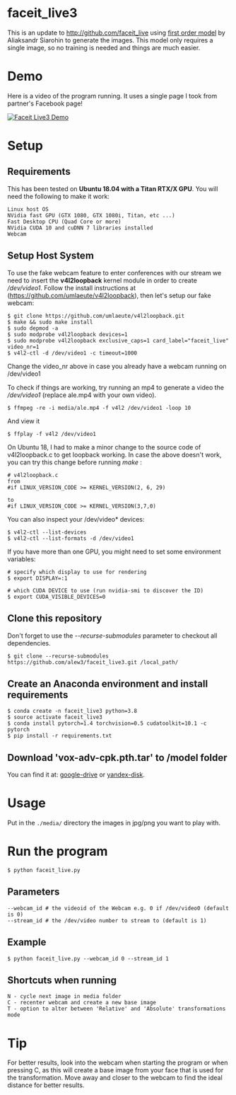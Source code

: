 # faceit_live3
This is an update to http://github.com/faceit_live using [first order model](https://github.com/AliaksandrSiarohin/first-order-model) by Aliaksandr Siarohin to generate the images. This model only requires a single image, so no training is needed and things are much easier.

# Demo

Here is a video of the program running. It uses a single page I took from partner's Facebook page!

[![Faceit Live3 Demo](https://raw.githubusercontent.com/alew3/faceit_live3/master/docs/demo.png)](https://www.youtube.com/watch?v=NDJ72v1uKpw)


# Setup

## Requirements
This has been tested on **Ubuntu 18.04 with a Titan RTX/X GPU**.
You will need the following to make it work:

    Linux host OS
    NVidia fast GPU (GTX 1080, GTX 1080i, Titan, etc ...)
    Fast Desktop CPU (Quad Core or more)
    NVidia CUDA 10 and cuDNN 7 libraries installed
    Webcam


## Setup Host System
To use the fake webcam feature to enter conferences with our stream we need to insert the **v4l2loopback** kernel module in order to create */dev/video1*. Follow the install instructions at  (https://github.com/umlaeute/v4l2loopback), then let's setup our fake webcam:

```
$ git clone https://github.com/umlaeute/v4l2loopback.git
$ make && sudo make install
$ sudo depmod -a
$ sudo modprobe v4l2loopback devices=1
$ sudo modprobe v4l2loopback exclusive_caps=1 card_label="faceit_live" video_nr=1
$ v4l2-ctl -d /dev/video1 -c timeout=1000
```


Change the video_nr above in case you already have a webcam running on /dev/video1

To check if things are working, try running an mp4 to generate a video the */dev/video1* (replace ale.mp4 with your own video).
```
$ ffmpeg -re -i media/ale.mp4 -f v4l2 /dev/video1 -loop 10
```
And view it 
```
$ ffplay -f v4l2 /dev/video1
```

On Ubuntu 18, I had to make a minor change to the source code of v4l2loopback.c to get loopback working. In case the above doesn't work, you can try this change before running *make* : 

```
# v4l2loopback.c
from
#if LINUX_VERSION_CODE >= KERNEL_VERSION(2, 6, 29)

to
#if LINUX_VERSION_CODE >= KERNEL_VERSION(3,7,0)
```

You can also inspect your /dev/video* devices:

```
$ v4l2-ctl --list-devices
$ v4l2-ctl --list-formats -d /dev/video1

```


If you have more than one GPU, you might need to set some environment variables:
```
# specify which display to use for rendering
$ export DISPLAY=:1

# which CUDA DEVICE to use (run nvidia-smi to discover the ID)
$ export CUDA_VISIBLE_DEVICES=0

```

## Clone this repository
Don't forget to use the *--recurse-submodules* parameter to checkout all dependencies.

    $ git clone --recurse-submodules https://github.com/alew3/faceit_live3.git /local_path/

## Create an Anaconda environment and install requirements
```
$ conda create -n faceit_live3 python=3.8
$ source activate faceit_live3
$ conda install pytorch=1.4 torchvision=0.5 cudatoolkit=10.1 -c pytorch
$ pip install -r requirements.txt

```

## Download 'vox-adv-cpk.pth.tar' to /model folder

You can find it at: [google-drive](https://drive.google.com/open?id=1PyQJmkdCsAkOYwUyaj_l-l0as-iLDgeH) or [yandex-disk](https://yadi.sk/d/lEw8uRm140L_eQ).


# Usage

Put in the `./media/` directory the images in jpg/png you want to play with.


# Run the program

```
$ python faceit_live.py
```

## Parameters
    --webcam_id # the videoid of the Webcam e.g. 0 if /dev/video0 (default is 0)
    --stream_id # the /dev/video number to stream to (default is 1)

## Example
```
$ python faceit_live.py --webcam_id 0 --stream_id 1
```

## Shortcuts when running
```
N - cycle next image in media folder
C - recenter webcam and create a new base image
T - option to alter between 'Relative' and 'Absolute' transformations mode
```

# Tip
For better results, look into the webcam when starting the program or when pressing C, as this will create a base image from your face that is used for the transformation. Move away and closer to the webcam to find the ideal distance for better results.